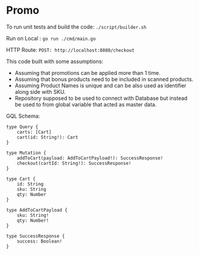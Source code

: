 # Promo

To run unit tests and build the code:  `./script/builder.sh`

Run on Local : `go run ./cmd/main.go`

HTTP Route: `POST: http://localhost:8080/checkout`

This code built with some assumptions:
* Assuming that promotions can be applied more than 1 time.
* Assuming that bonus products need to be included in scanned products.
* Assuming Product Names is unique and can be also used as identifier along side with SKU.
* Repository supposed to be used to connect with Database but instead be used to from global variable that acted as master data.

GQL Schema:

```
type Query {
    carts: [Cart]
    cart(id: String!): Cart
}

type Mutation {
    addToCart(payload: AddToCartPayload!): SuccessResponse!
    checkout(cartId: String!): SuccessResponse!
}

type Cart {
    id: String
    sku: String
    qty: Number
}

type AddToCartPayload {
    sku: String!
    qty: Number!
}

type SuccessResponse {
    success: Boolean!
}
```